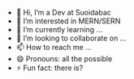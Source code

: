 - 👋 Hi, I’m a Dev at Suoidabac
- 👀 I’m interested in MERN/SERN
- 🌱 I’m currently learning ...
- 💞️ I’m looking to collaborate on ...
- 📫 How to reach me ...
- 😄 Pronouns: all the possible
- ⚡ Fun fact: there is?

